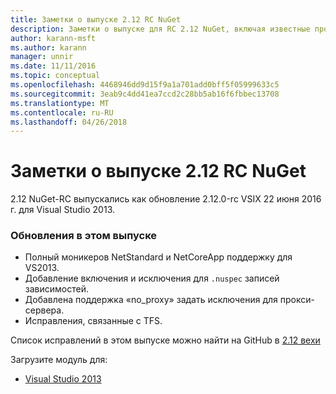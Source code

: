 ```yaml
---
title: Заметки о выпуске 2.12 RC NuGet
description: Заметки о выпуске для RC 2.12 NuGet, включая известные проблемы, исправленные ошибки, добавленные функции и DCR.
author: karann-msft
ms.author: karann
manager: unnir
ms.date: 11/11/2016
ms.topic: conceptual
ms.openlocfilehash: 4468946dd9d15f9a1a701add0bff5f05999633c5
ms.sourcegitcommit: 3eab9c4dd41ea7ccd2c28bb5ab16f6fbbec13708
ms.translationtype: MT
ms.contentlocale: ru-RU
ms.lasthandoff: 04/26/2018
---
```

# <a name="nuget-212-rc-release-notes"></a>Заметки о выпуске 2.12 RC NuGet

2.12 NuGet-RC выпускались как обновление 2.12.0-rc VSIX 22 июня 2016 г. для Visual Studio 2013.

### <a name="updates-in-this-release"></a>Обновления в этом выпуске

* Полный моникеров NetStandard и NetCoreApp поддержку для VS2013.
* Добавление включения и исключения для `.nuspec` записей зависимостей.
* Добавлена поддержка «no_proxy» задать исключения для прокси-сервера.
* Исправления, связанные с TFS.

Список исправлений в этом выпуске можно найти на GitHub в [2.12 вехи](https://github.com/NuGet/Home/issues?q=milestone%3A2.12+is%3Aclosed)

Загрузите модуль для:

* [Visual Studio 2013](https://dist.nuget.org/visualstudio-2013-vsix/v2.12.0-rc/NuGet.Tools.vsix)
